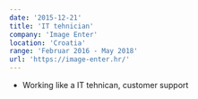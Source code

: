 ```yaml
---
date: '2015-12-21'
title: 'IT tehnician'
company: 'Image Enter'
location: 'Croatia'
range: 'Februar 2016 - May 2018'
url: 'https://image-enter.hr/'
---
```


- Working like a IT tehnican, customer support
